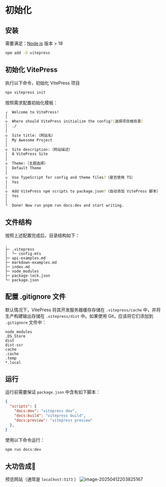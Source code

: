 # 初始化

## 安装

需要满足：[Node.js](https://nodejs.org/zh-cn) 版本 > 18


```sh
npm add -D vitepress
```



## 初始化 VitePress

执行以下命令，初始化 VitePress 项目

```sh
npx vitepress init
```

按照需求配置初始化模板：

```sh
┌  Welcome to VitePress!
│
◇  Where should VitePress initialize the config?(选择项目根目录)
│  ./
│
◇  Site title:（网站名）
│  My Awesome Project
│
◇  Site description:（网站描述）
│  A VitePress Site
│
◇  Theme:（主题选择）
│  Default Theme
│
◇  Use TypeScript for config and theme files?（是否使用 TS）
│  Yes
│
◇  Add VitePress npm scripts to package.json?（自动添加 VitePress 脚本）
│  Yes
│
└  Done! Now run pnpm run docs:dev and start writing.
```



## 文件结构

按照上述配置完成后，目录结构如下：

```
.
├─ .vitepress
│  └─ config.mts
├─ api-examples.md
├─ markdown-examples.md
├─ index.md
├─ node_modules
├─ package-lock.json
└─ package.json
```



## 配置 .gitignore 文件

默认情况下，VitePress 将其开发服务器缓存存储在 `.vitepress/cache` 中，并将生产构建输出存储在 `.vitepress/dist` 中。如果使用 Git，应该将它们添加到 `.gitignore` 文件中：

```gitignore [.gitignore]
node_modules
.DS_Store
dist
dist-ssr
cache
.cache
.temp
*.local
```



## 运行

运行前需要保证 `package.json` 中含有如下脚本：

```json [package.json]
{
  "scripts": {
    "docs:dev": "vitepress dev",
    "docs:build": "vitepress build",
    "docs:preview": "vitepress preview"
  },
}
```

使用以下命令运行：

```sh
npm run docs:dev
```

## 大功告成🎉
预览网站（通常是 `localhost:5173` ）
![image-20250412203825167](https://cdn.jsdelivr.net/gh/Leonardo-tao/PicGo/img/image-20250412203825167.png)